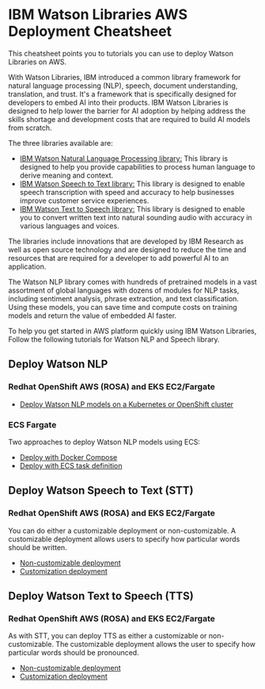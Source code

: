 # IBM Watson Libraries AWS Deployment Cheatsheet

This cheatsheet points you to tutorials you can use to deploy Watson Libraries on AWS.

With Watson Libraries, IBM introduced a common library framework for natural language processing (NLP), speech, document understanding, translation, and trust. It's a framework that is specifically designed for developers to embed AI into their products. IBM Watson Libraries is designed to help lower the barrier for AI adoption by helping address the skills shortage and development costs that are required to build AI models from scratch.

The three libraries available are:

- [IBM Watson Natural Language Processing library:](https://www.ibm.com/products/ibm-watson-natural-language-processing) This library is designed to help you provide capabilities to process human language to derive meaning and context.
- [IBM Watson Speech to Text library:](https://www.ibm.com/products/watson-speech-embed-libraries) This library is designed to enable speech transcription with speed and accuracy to help businesses improve customer service experiences.
- [IBM Watson Text to Speech library:](https://www.ibm.com/products/watson-speech-embed-libraries) This library is designed to enable you to convert written text into natural sounding audio with accuracy in various languages and voices.

The libraries include innovations that are developed by IBM Research as well as open source technology and are designed to reduce the time and resources that are required for a developer to add powerful AI to an application.

The Watson NLP library comes with hundreds of pretrained models in a vast assortment of global languages with dozens of modules for NLP tasks, including sentiment analysis, phrase extraction, and text classification. Using these models, you can save time and compute costs on training models and return the value of embedded AI faster.

To help you get started in AWS platform quickly using IBM Watson Libraries, Follow the following tutorials for Watson NLP and Speech library.

## Deploy Watson NLP 

### Redhat OpenShift AWS (ROSA) and EKS EC2/Fargate

- [Deploy Watson NLP models on a Kubernetes or OpenShift cluster](https://developer.ibm.com/tutorials/serve-pretrained-models-on-kubernetes-or-openshift/) 

### ECS Fargate

Two approaches to deploy Watson NLP models using ECS:

  - [Deploy with Docker Compose](https://github.com/ibm-build-lab/Watson-NLP/tree/main/MLOps/Deploy-to-AWS-Fargate)
  - [Deploy with ECS task definition](https://github.com/ibm-build-lab/Watson-NLP/tree/main/MLOps/Watson-NLP-ECS)

## Deploy Watson Speech to Text (STT)

### Redhat OpenShift AWS (ROSA) and EKS EC2/Fargate

You can do either a customizable deployment or non-customizable. A customizable deployment allows users to specify how particular words should be written.

  - [Non-customizable deployment](https://github.com/ibm-build-lab/Watson-Speech/tree/main/tts-runtime-openshift)
  - [Customization deployment](https://github.com/ibm-build-lab/Watson-Speech/tree/main/tts-customization-openshift)

## Deploy Watson Text to Speech (TTS)

### Redhat OpenShift AWS (ROSA) and EKS EC2/Fargate

As with STT, you can deploy TTS as either a customizable or non-customizable. The customizable deployment allows the user to specify how particular words should be pronounced.

  - [Non-customizable deployment](https://github.com/ibm-build-lab/Watson-Speech/tree/main/tts-runtime-openshift)
  - [Customization deployment](https://github.com/ibm-build-lab/Watson-Speech/tree/main/tts-customization-openshift)




  

